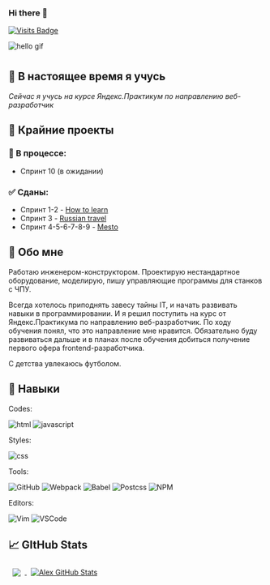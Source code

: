 ### Hi there 👋

[![Visits Badge](https://badges.pufler.dev/visits/G28XYZ/G28XYZ?style=flat&logo=Git&logoColor=white&color=007DFD)](https://github.com/g28xyz)

<img src="https://github.com/G28XYZ/G28XYZ/blob/main/images/download.gif" alt="hello gif">

<!--
**G28XYZ/G28XYZ** is a ✨ _special_ ✨ repository because its `README.md` (this file) appears on your GitHub profile.

Here are some ideas to get you started:

- 🔭 I’m currently working on ...
- 👯 I’m looking to collaborate on ...
- 🤔 I’m looking for help with ...
- 📫 How to reach me: ...
- 😄 Pronouns: ...
- ⚡ Fun fact: ...
-->

#

## 🌱 В настоящее время я учусь

_Сейчас я учусь на курсе Яндекс.Практикум по направлению веб-разработчик_

## 📂 Крайние проекты

### 📝 В процессе:

- Спринт 10 (в ожидании)

### ✅ Сданы:

- Спринт 1-2 - [How to learn](https://g28xyz.github.io/how-to-learn)
- Спринт 3 - [Russian travel](https://g28xyz.github.io/russian-travel)
- Спринт 4-5-6-7-8-9 - [Mesto](https://g28xyz.github.io/mesto)

## 📜 Обо мне

Работаю инженером-конструктором. Проектирую нестандартное оборудование, моделирую, пишу управляющие программы для станков с ЧПУ.

Всегда хотелось приподнять завесу тайны IT, и начать развивать навыки в программировании. И я решил поступить на курс от Яндекс.Практикума по направлению веб-разработчик. По ходу обучения понял, что это направление мне нравится. Обязательно буду развиваться дальше и в планах после обучения добиться получение первого офера frontend-разработчика.

С детства увлекаюсь футболом.

## 🎯 Навыки

Codes:

![html](https://tinyurl.com/2fw8b3vz) ![javascript](https://tinyurl.com/5bkbxz2j)

Styles:

![css](https://tinyurl.com/ms6732wv)

Tools:

![GitHub](https://tinyurl.com/46mz3hp5) ![Webpack](https://tinyurl.com/apn6f2v9) ![Babel](https://tinyurl.com/2p9eu8st) ![Postcss](https://tinyurl.com/4p6mauba) ![NPM](https://tinyurl.com/59hk6rs8)

Editors:

![Vim](https://tinyurl.com/2p9a86w4) ![VSCode](https://tinyurl.com/ynxssmbn)

## &#x1f4c8; GItHub Stats

<a href="https://github.com/G28XYZ">
  <img align="center" style="margin:0.5rem" src="https://github-readme-stats.vercel.app/api/top-langs/?username=G28XYZ&hide=html,css&theme=algolia&show_icons=true" />
</a>

<a href="https://github.com/G28XYZ">
  <img align="center" style="margin:0.5rem" src="https://github-readme-stats.vercel.app/api?username=G28XYZ&show_icons=true&line_height=27&count_private=true&theme=algolia&show_icons=true" alt="Alex GitHub Stats" />
</a>

